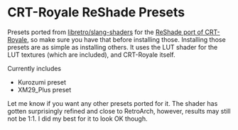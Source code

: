 
# CRT-Royale ReShade Presets

Presets ported from [libretro/slang-shaders](https://github.com/libretro/slang-shaders) for the [ReShade port of CRT-Royale](https://github.com/akgunter/crt-royale-reshade), so make sure you have that before installing those.
Installing those presets are as simple as installing others. It uses the LUT shader for the LUT textures (which are included), and CRT-Royale itself.

Currently includes
- Kurozumi preset
- XM29_Plus preset

Let me know if you want any other presets ported for it. The shader has gotten surprisingly refined and close to RetroArch, however, results may still not be 1:1. I did my best for it to look OK though.

